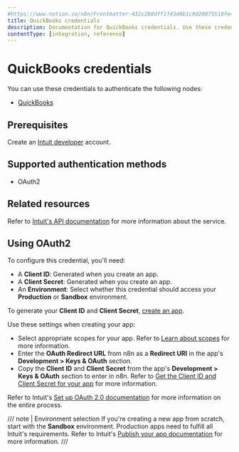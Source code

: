 ```yaml
---
#https://www.notion.so/n8n/Frontmatter-432c2b8dff1f43d4b1c8d20075510fe4
title: QuickBooks credentials
description: Documentation for QuickBooks credentials. Use these credentials to authenticate QuickBooks in n8n, a workflow automation platform.
contentType: [integration, reference]
---
```


# QuickBooks credentials

You can use these credentials to authenticate the following nodes:

- [QuickBooks](/integrations/builtin/app-nodes/n8n-nodes-base.quickbooks.md)

## Prerequisites

Create an [Intuit developer](https://developer.intuit.com/) account.

## Supported authentication methods

- OAuth2

## Related resources

Refer to [Intuit's API documentation](https://developer.intuit.com/app/developer/qbo/docs/develop) for more information about the service.

## Using OAuth2

To configure this credential, you'll need:

- A **Client ID**: Generated when you create an app.
- A **Client Secret**: Generated when you create an app.
- An **Environment**: Select whether this credential should access your **Production** or **Sandbox** environment. 

To generate your **Client ID** and **Client Secret**, [create an app](https://developer.intuit.com/app/developer/qbo/docs/get-started/start-developing-your-app#create-an-app).

Use these settings when creating your app:

- Select appropriate scopes for your app. Refer to [Learn about scopes](https://developer.intuit.com/app/developer/qbo/docs/learn/scopes) for more information.
- Enter the **OAuth Redirect URL** from n8n as a **Redirect URI** in the app's **Development > Keys & OAuth** section.
- Copy the **Client ID** and **Client Secret** from the app's **Development > Keys & OAuth** section to enter in n8n. Refer to [Get the Client ID and Client Secret for your app](https://developer.intuit.com/app/developer/qbo/docs/get-started/get-client-id-and-client-secret) for more information.

Refer to Intuit's [Set up OAuth 2.0 documentation](https://developer.intuit.com/app/developer/qbo/docs/develop/authentication-and-authorization/oauth-2.0) for more information on the entire process.

/// note | Environment selection
If you're creating a new app from scratch, start with the **Sandbox** environment. Production apps need to fulfill all Intuit's requirements. Refer to Intuit's [Publish your app documentation](https://developer.intuit.com/app/developer/qbo/docs/go-live/publish-app) for more information.
///